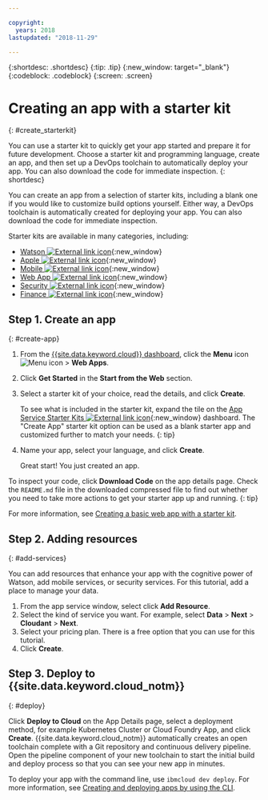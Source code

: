 ```yaml
---

copyright:
  years: 2018
lastupdated: "2018-11-29"

---
```


{:shortdesc: .shortdesc}
{:tip: .tip}
{:new_window: target="_blank"}
{:codeblock: .codeblock}
{:screen: .screen}

# Creating an app with a starter kit
{: #create_starterkit}

You can use a starter kit to quickly get your app started and prepare it for future development. Choose a starter kit and programming language, create an app, and then set up a DevOps toolchain to automatically deploy your app. You can also download the code for immediate inspection.
{: shortdesc}

You can create an app from a selection of starter kits, including a blank one if you would like to customize build options yourself. Either way, a DevOps toolchain is automatically created for deploying your app. You can also download the code for immediate inspection.

Starter kits are available in many categories, including:
* [Watson ![External link icon](../../icons/launch-glyph.svg "External link icon")](https://{DomainName}/developer/watson/dashboard){:new_window}
* [Apple ![External link icon](../../icons/launch-glyph.svg "External link icon")](https://{DomainName}/developer/appledevelopment/dashboard){:new_window}
* [Mobile ![External link icon](../../icons/launch-glyph.svg "External link icon")](https://{DomainName}/developer/mobile/dashboard){:new_window}
* [Web App ![External link icon](../../icons/launch-glyph.svg "External link icon")](https://{DomainName}/developer/appservice/dashboard){:new_window}
* [Security ![External link icon](../../icons/launch-glyph.svg "External link icon")](https://{DomainName}/developer/security/dashboard){:new_window}
* [Finance ![External link icon](../../icons/launch-glyph.svg "External link icon")](https://{DomainName}/developer/finance/dashboard){:new_window}

## Step 1. Create an app
{: #create-app}

1. From the [{{site.data.keyword.cloud}} dashboard](https://{DomainName}), click the **Menu** icon ![Menu icon](../../icons/icon_hamburger.svg) > **Web Apps**.

2. Click **Get Started** in the **Start from the Web** section.

3. Select a starter kit of your choice, read the details, and click **Create**.
    
    To see what is included in the starter kit, expand the tile on the [App Service Starter Kits ![External link icon](../../icons/launch-glyph.svg "External link icon")](https://{DomainName}/developer/appservice/starter-kits){:new_window} dashboard. The "Create App" starter kit option can be used as a blank starter app and customized further to match your needs.
    {: tip}

4. Name your app, select your language, and click **Create**.
    
    Great start! You just created an app.

To inspect your code, click **Download Code** on the app details page. Check the `README.md` file in the downloaded compressed file to find out whether you need to take more actions to get your starter app up and running.
{: tip}

For more information, see [Creating a basic web app with a starter kit](/docs/apps/tutorials/tutorial_web.html).

## Step 2. Adding resources
{: #add-services}

You can add resources that enhance your app with the cognitive power of Watson, add mobile services, or security services. For this tutorial, add a place to manage your data.

1. From the app service window, select click **Add Resource**.
2. Select the kind of service you want. For example, select **Data** > **Next** > **Cloudant** > **Next**.
3. Select your pricing plan. There is a free option that you can use for this tutorial.
4. Click **Create**.

## Step 3. Deploy to {{site.data.keyword.cloud_notm}}
{: #deploy}

Click **Deploy to Cloud** on the App Details page, select a deployment method, for example Kubernetes Cluster or Cloud Foundry App, and click **Create**. {{site.data.keyword.cloud_notm}} automatically creates an open toolchain complete with a Git repository and continuous delivery pipeline. Open the pipeline component of your new toolchain to start the initial build and deploy process so that you can see your new app in minutes.

To deploy your app with the command line, use `ibmcloud dev deploy`. For more information, see [Creating and deploying apps by using the CLI](/docs/apps/create-deploy-cli.html).
